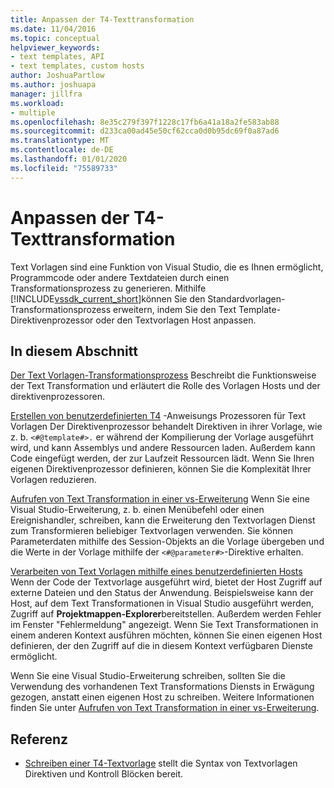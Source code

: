```yaml
---
title: Anpassen der T4-Texttransformation
ms.date: 11/04/2016
ms.topic: conceptual
helpviewer_keywords:
- text templates, API
- text templates, custom hosts
author: JoshuaPartlow
ms.author: joshuapa
manager: jillfra
ms.workload:
- multiple
ms.openlocfilehash: 8e35c279f397f1228c17fb6a41a18a2fe583ab88
ms.sourcegitcommit: d233ca00ad45e50cf62cca0d0b95dc69f0a87ad6
ms.translationtype: MT
ms.contentlocale: de-DE
ms.lasthandoff: 01/01/2020
ms.locfileid: "75589733"
---
```

# <a name="customize-t4-text-transformation"></a>Anpassen der T4-Texttransformation

Text Vorlagen sind eine Funktion von Visual Studio, die es Ihnen ermöglicht, Programmcode oder andere Textdateien durch einen Transformationsprozess zu generieren. Mithilfe [!INCLUDE[vssdk_current_short](../modeling/includes/vssdk_current_short_md.md)]können Sie den Standardvorlagen-Transformationsprozess erweitern, indem Sie den Text Template-Direktivenprozessor oder den Textvorlagen Host anpassen.

## <a name="in-this-section"></a>In diesem Abschnitt

 [Der Text Vorlagen-Transformationsprozess](../modeling/the-text-template-transformation-process.md) Beschreibt die Funktionsweise der Text Transformation und erläutert die Rolle des Vorlagen Hosts und der direktivenprozessoren.

 [Erstellen von benutzerdefinierten T4](../modeling/creating-custom-t4-text-template-directive-processors.md) -Anweisungs Prozessoren für Text Vorlagen Der Direktivenprozessor behandelt Direktiven in ihrer Vorlage, wie z. b. `<#@template#>.` er während der Kompilierung der Vorlage ausgeführt wird, und kann Assemblys und andere Ressourcen laden. Außerdem kann Code eingefügt werden, der zur Laufzeit Ressourcen lädt. Wenn Sie Ihren eigenen Direktivenprozessor definieren, können Sie die Komplexität Ihrer Vorlagen reduzieren.

 [Aufrufen von Text Transformation in einer vs-Erweiterung](../modeling/invoking-text-transformation-in-a-vs-extension.md) Wenn Sie eine Visual Studio-Erweiterung, z. b. einen Menübefehl oder einen Ereignishandler, schreiben, kann die Erweiterung den Textvorlagen Dienst zum Transformieren beliebiger Textvorlagen verwenden. Sie können Parameterdaten mithilfe des Session-Objekts an die Vorlage übergeben und die Werte in der Vorlage mithilfe der `<#@parameter#>`-Direktive erhalten.

 [Verarbeiten von Text Vorlagen mithilfe eines benutzerdefinierten Hosts](../modeling/processing-text-templates-by-using-a-custom-host.md) Wenn der Code der Textvorlage ausgeführt wird, bietet der Host Zugriff auf externe Dateien und den Status der Anwendung. Beispielsweise kann der Host, auf dem Text Transformationen in Visual Studio ausgeführt werden, Zugriff auf **Projektmappen-Explorer**bereitstellen. Außerdem werden Fehler im Fenster "Fehlermeldung" angezeigt. Wenn Sie Text Transformationen in einem anderen Kontext ausführen möchten, können Sie einen eigenen Host definieren, der den Zugriff auf die in diesem Kontext verfügbaren Dienste ermöglicht.

 Wenn Sie eine Visual Studio-Erweiterung schreiben, sollten Sie die Verwendung des vorhandenen Text Transformations Diensts in Erwägung gezogen, anstatt einen eigenen Host zu schreiben. Weitere Informationen finden Sie unter [Aufrufen von Text Transformation in einer vs-Erweiterung](../modeling/invoking-text-transformation-in-a-vs-extension.md).

## <a name="reference"></a>Referenz

- [Schreiben einer T4-Textvorlage](../modeling/writing-a-t4-text-template.md) stellt die Syntax von Textvorlagen Direktiven und Kontroll Blöcken bereit.
